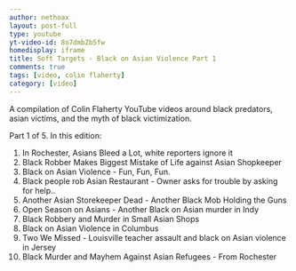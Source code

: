 ```yaml
---
author: nethoax
layout: post-full
type: youtube
yt-video-id: 8o7dmbZb5fw
homedisplay: iframe
title: Soft Targets - Black on Asian Violence Part 1
comments: true
tags: [video, colin flaherty]
category: [video]
---
```

A compilation of Colin Flaherty YouTube videos around black predators, asian victims, and the myth of black victimization.

Part 1 of 5. In this edition:

1. In Rochester, Asians Bleed a Lot, white reporters ignore it
2. Black Robber Makes Biggest Mistake of Life against Asian Shopkeeper
3. Black on Asian Violence - Fun, Fun, Fun.
4. Black people rob Asian Restaurant - Owner asks for trouble by asking for help..
5. Another Asian Storekeeper Dead - Another Black Mob Holding the Guns
6. Open Season on Asians - Another Black on Asian murder in Indy
7. Black Robbery and Murder in Small Asian Shops
8. Black on Asian Violence in Columbus
9. Two We Missed - Louisville teacher assault and black on Asian violence in Jersey
10. Black Murder and Mayhem Against Asian Refugees - From Rochester

